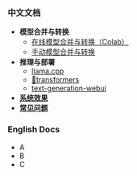 ### 中文文档
- **模型合并与转换**
  - [在线模型合并与转换（Colab）](https://github.com/ymcui/Chinese-LLaMA-Alpaca/wiki/在线模型合并与转换)
  - [手动模型合并与转换](https://github.com/ymcui/Chinese-LLaMA-Alpaca/wiki/手动模型合并与转换)
- **推理与部署**
  - [llama.cpp](https://github.com/ymcui/Chinese-LLaMA-Alpaca/wiki/llama.cpp量化部署)
  - [🤗transformers](https://github.com/ymcui/Chinese-LLaMA-Alpaca/wiki/使用Transformers推理)
  - [text-generation-webui](https://github.com/ymcui/Chinese-LLaMA-Alpaca/wiki/使用text-generation-webui搭建界面)
- **[系统效果](https://github.com/ymcui/Chinese-LLaMA-Alpaca/wiki/系统效果)**
- **[常见问题](https://github.com/ymcui/Chinese-LLaMA-Alpaca/wiki/常见问题)**


### English Docs
- A
- B
- C
